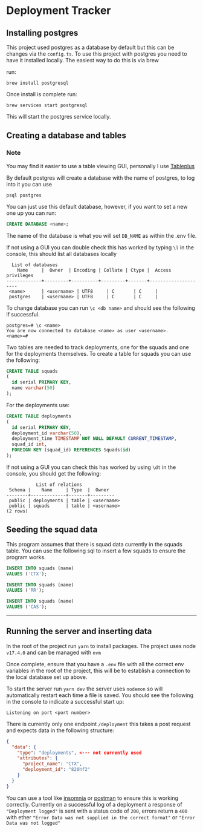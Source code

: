 # Deployment Tracker

## Installing postgres

This project used postgres as a database by default but this can be changes via the `config.ts`. To use this project with postgres you need to have it installed locally. The easiest way to do this is via brew

run:

```shell
brew install postgresql
```

Once install is complete run:

```shell
brew services start postgresql
```

This will start the postgres service locally.

## Creating a database and tables

### Note

You may find it easier to use a table viewing GUI, personally I use [Tableplus](https://tableplus.com/)

By default postgres will create a database with the name of postgres, to log into it you can use

```shell
psql postgres
```

You can just use this default database, however, if you want to set a new one up you can run:

```sql
CREATE DATABASE <name>;
```

The name of the database is what you will set `DB_NAME` as within the .env file.

If not using a GUI you can double check this has worked by typing `\l` in the console, this should list all databases locally

```shell
  List of databases
    Name     |  Owner  | Encoding | Collate | Ctype |  Access privileges
-------------+---------+----------+---------+-------+---------------------
 <name>      | <username> | UTF8     | C       | C     |
 postgres    | <username> | UTF8     | C       | C     |
```

To change database you can run `\c <db name>` and should see the following if successful.

```shell
postgres=# \c <name>
You are now connected to database <name> as user <username>.
<name>=#
```

Two tables are needed to track deployments, one for the squads and one for the deployments themselves.
To create a table for squads you can use the following:

```sql
CREATE TABLE squads
(
  id serial PRIMARY KEY,
  name varchar(50)
);
```

For the deployments use:

```sql
CREATE TABLE deployments
(
  id serial PRIMARY KEY,
  deployment_id varchar(50),
  deployment_time TIMESTAMP NOT NULL DEFAULT CURRENT_TIMESTAMP,
  squad_id int,
  FOREIGN KEY (squad_id) REFERENCES Squads(id)
);
```

If not using a GUI you can check this has worked by using `\dt` in the console, you should get the following:

```shell
           List of relations
 Schema |    Name     | Type  |  Owner
--------+-------------+-------+---------
 public | deployments | table | <username>
 public | squads      | table | <username>
(2 rows)
```

## Seeding the squad data

This program assumes that there is squad data currently in the squads table. You can use the following sql to insert a few squads to ensure the program works.

```sql
INSERT INTO squads (name)
VALUES ('CTX');

INSERT INTO squads (name)
VALUES ('RR');

INSERT INTO squads (name)
VALUES ('CAS');
```

<hr/>

## Running the server and inserting data

In the root of the project run `yarn` to install packages. The project uses node `v17.4.0` and can be managed with `nvm`

Once complete, ensure that you have a `.env` file with all the correct env variables in the root of the project, this will be to establish a connection to the local database set up above.

To start the server run `yarn dev` the server uses `nodemon` so will automatically restart each time a file is saved. You should see the following in the console to indicate a successful start up:

```shell
Listening on port <port number>
```

There is currently only one endpoint `/deployment` this takes a post request and expects data in the following structure:

```json
{
  "data": {
    "type": "deployments", <--- not currently used
    "attributes": {
      "project_name": "CTX",
      "deployment_id": "820hf2"
    }
  }
}
```

You can use a tool like [insomnia](https://insomnia.rest/download) or [postman](https://www.postman.com/downloads/) to ensure this is working correctly.
Currently on a successful log of a deployment a response of `"Deployment logged"` is sent with a status code of `200`, errors return a `400` with ether `"Error Data was not supplied in the correct format"` or `"Error Data was not logged"`

